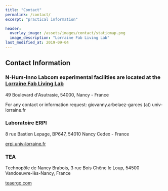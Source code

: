```yaml
---
title: "Contact"
permalink: /contact/
excerpt: "practical information"

header:
  overlay_image: /assets/images/contact/staticmap.png
  image_description: "Lorraine Fab Living Lab"
last_modified_at: 2019-09-04
---
```


## Contact Information

### N-Hum-Inno Labcom experimental facilities are located at the [Lorraine Fab Living Lab](http://lf2l.fr)
49 Boulevard d'Asutrasie,
54000, Nancy - France

For any contact or information request: giovanny.arbelaez-garces (at) univ-lorraine.fr


### Laboratoire ERPI

8 rue Bastien Lepage,
BP647, 54010 Nancy Cedex - France

[erpi.univ-lorraine.fr](https://erpi.univ-lorraine.fr)

### TEA

Technopôle de Nancy Brabois, 
3 rue Bois Chêne le Loup, 
54500 Vandoeuvre-lès-Nancy, France

[teaergo.com](https://teaergo.com)
